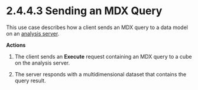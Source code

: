 <html dir="LTR" xmlns:mshelp="http://msdn.microsoft.com/mshelp" xmlns:ddue="http://ddue.schemas.microsoft.com/authoring/2003/5" xmlns:xlink="http://www.w3.org/1999/xlink" xmlns:tool="http://www.microsoft.com/tooltip">
    <head>
        <meta http-equiv="Content-Type" content="text/html; CHARSET=utf-8"></meta>
        <meta name="save" content="history"></meta>
        <title>2.4.4.3 Sending an MDX Query</title>
        <xml>
            <mshelp:toctitle title="2.4.4.3 Sending an MDX Query"></mshelp:toctitle>
            <mshelp:rltitle title="[MS-SSSO]: Sending an MDX Query"></mshelp:rltitle>
            <mshelp:keyword index="A" term="72181230-409c-4ece-98e2-b29c258ec1c7"></mshelp:keyword>
            <mshelp:attr name="DCSext.ContentType" value="open specification"></mshelp:attr>
            <mshelp:attr name="AssetID" value="72181230-409c-4ece-98e2-b29c258ec1c7"></mshelp:attr>
            <mshelp:attr name="TopicType" value="kbRef"></mshelp:attr>
            <mshelp:attr name="DCSext.Title" value="[MS-SSSO]: Sending an MDX Query" />
        </xml>
    </head>
    <body>
        <div id="header">
            <h1 class="heading">2.4.4.3 Sending an MDX Query</h1>
        </div>
        <div id="mainSection">
            <div id="mainBody">
                <div id="allHistory" class="saveHistory"></div>
                <div id="sectionSection0" class="section" name="collapseableSection">
                    

<p>This use case describes how a client sends an MDX query to a
data model on an <a href="20049766-3c6e-4f20-a20e-64785e88f6f2.htm#gt_3f8f73d9-c597-447c-b67e-47ec9930a916">analysis
server</a>.</p>

<p><b>Actions</b></p>

<ol><li><p><span>    </span>The client sends
an <b>Execute</b> request containing an MDX query to a cube on the analysis
server.</p>

</li><li><p><span>    </span>The server
responds with a multidimensional dataset that contains the query result.</p>

</li></ol>
                </div>
            </div>
        </div>
    </body>
</html>